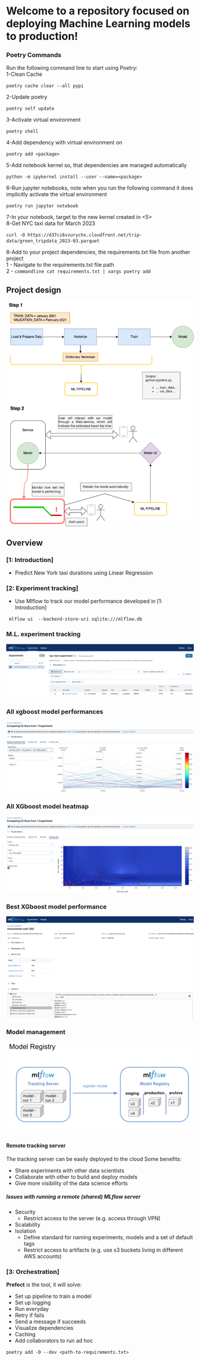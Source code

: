 # Welcome to a repository focused on deploying Machine Learning models to production!

### Poetry Commands
Run the following command line to start using Poetry:<br />
1-Clean Cache
```commandline
poetry cache clear --all pypi
```
2-Update poetry
```commandline
poetry self update
```
3-Activate virtual environment
```commandline
poetry shell
```
4-Add dependency with virtual environment on
```commandline
poetry add <package>
```
5-Add notebook kernel so, that dependencies are managed automatically
```commandline
python -m ipykernel install --user --name=<package>
```
6-Run jupyter notebooks, note when you run the following command it does implicitly activate the virtual environment
```commandline
poetry run jupyter notebook
```
7-In your notebook, target to the new kernel created in <5> <br />
8-Get NYC taxi data for March 2023<br />
```commandline
curl -O https://d37ci6vzurychx.cloudfront.net/trip-data/green_tripdata_2023-03.parquet
```
8-Add to your project dependencies, the requirements.txt file from another project <br />
1 - Navigate to the requirements.txt file path <br />
2 - ```commandline cat requirements.txt | xargs poetry add ``` <br />

## Project design
![Machine Learning pipeline project design](images/ml_pipeline.png)

## Overview
### [1: Introduction]
- Predict New York taxi durations using Linear Regression

### [2: Experiment tracking]
- Use Mlflow to track our model performance developed in [1: Introduction]
```commandline
 mlflow ui  --backend-store-uri sqlite:///mlflow.db
```
### M.L. experiment tracking
![M.L. model experiment tracking](images/ml_flow.png)

### All xgboost model performances
![xgboost_model_performances](images/mlflow_logs_tests_results.png)

### All XGboost model heatmap
![xgboost_model_heatmap](images/mlflow_logs_experiments.png)

### Best XGboost model performance
![best_xgboost_model_performance](images/mlflow_logs.png)

### Model management
![model_regestry](images/model_registry.png)

#### Remote tracking server
The tracking server can be easily deployed to the cloud
Some benefits:
- Share experiments with other data scientists
- Collaborate with other to build and deploy models
- Give more visibility of the data science efforts

##### Issues with running a remote (shared) MLflow server
- Security
    -   Restrict access to the server (e.g. access through VPN)
- Scalability
- Isolation
    - Define standard for naming experiments, models and a set of default tags
    - Restrict access to artifacts (e.g. use s3 buckets living in different AWS accounts)


### [3: Orchestration]
<b>Prefect</b> is the tool, it will solve:
- Set up pipeline to train a model
- Set up logging
- Run everyday
- Retry if fails
- Send a message if succeeds
- Visualize dependencies
- Caching
- Add collaborators to run ad hoc

```commandline
poetry add -D --dev <path-to-requirements.txt>
```